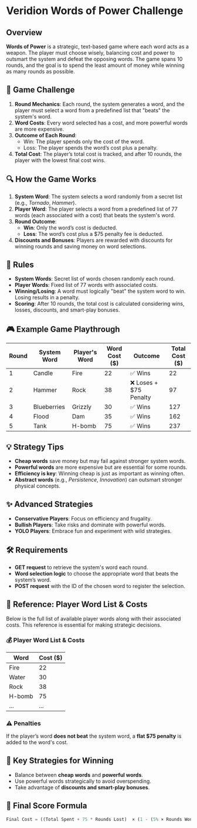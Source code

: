 # Veridion Words of Power Challenge

## **Overview**
**Words of Power** is a strategic, text-based game where each word acts as a weapon. The player must choose wisely, balancing cost and power to outsmart the system and defeat the opposing words. The game spans 10 rounds, and the goal is to spend the least amount of money while winning as many rounds as possible.

## **🚀 Game Challenge**
1. **Round Mechanics**: Each round, the system generates a word, and the player must select a word from a predefined list that "beats" the system's word.
2. **Word Costs**: Every word selected has a cost, and more powerful words are more expensive.
3. **Outcome of Each Round**:
   - Win: The player spends only the cost of the word.
   - Loss: The player spends the word’s cost plus a penalty.
4. **Total Cost**: The player’s total cost is tracked, and after 10 rounds, the player with the lowest final cost wins.

## **🔍 How the Game Works**
1. **System Word**: The system selects a word randomly from a secret list (e.g., *Tornado*, *Hammer*).
2. **Player Word**: The player selects a word from a predefined list of 77 words (each associated with a cost) that beats the system's word.
3. **Round Outcome**:
   - **Win**: Only the word’s cost is deducted.
   - **Loss**: The word’s cost plus a $75 penalty fee is deducted.
4. **Discounts and Bonuses**: Players are rewarded with discounts for winning rounds and saving money on word selections.

## **📜 Rules**
- **System Words**: Secret list of words chosen randomly each round.
- **Player Words**: Fixed list of 77 words with associated costs.
- **Winning/Losing**: A word must logically "beat" the system word to win. Losing results in a penalty.
- **Scoring**: After 10 rounds, the total cost is calculated considering wins, losses, discounts, and smart-play bonuses.

## **🎮 Example Game Playthrough**
| **Round** | **System Word** | **Player's Word** | **Word Cost ($)** | **Outcome** | **Total Cost ($)** |
| --- | --- | --- | --- | --- | --- |
| 1 | Candle | Fire | 22 | ✅ Wins | 22 |
| 2 | Hammer | Rock | 38 | ❌ Loses + $75 Penalty | 97 |
| 3 | Blueberries | Grizzly | 30 | ✅ Wins | 127 |
| 4 | Flood | Dam | 35 | ✅ Wins | 162 |
| 5 | Tank | H-bomb | 75 | ✅ Wins | 237 |

## **💡 Strategy Tips**
- **Cheap words** save money but may fail against stronger system words.
- **Powerful words** are more expensive but are essential for some rounds.
- **Efficiency is key**: Winning cheap is just as important as winning often.
- **Abstract words** (e.g., *Persistence*, *Innovation*) can outsmart stronger physical concepts.

## **✨ Advanced Strategies**
- **Conservative Players**: Focus on efficiency and frugality.
- **Bullish Players**: Take risks and dominate with powerful words.
- **YOLO Players**: Embrace fun and experiment with wild strategies.

## **🛠️ Requirements**
- **GET request** to retrieve the system's word each round.
- **Word selection logic** to choose the appropriate word that beats the system’s word.
- **POST request** with the ID of the chosen word to register the selection.

## **📖 Reference: Player Word List & Costs**
Below is the full list of available player words along with their associated costs. This reference is essential for making strategic decisions.

### **💰 Player Word List & Costs**

| **Word** | **Cost ($)** |
| --- | --- |
| Fire | 22 |
| Water | 30 |
| Rock | 38 |
| H-bomb | 75 |
| ... | ... |

### **⚠️ Penalties**
If the player’s word **does not beat** the system word, a **flat $75 penalty** is added to the word's cost.

## **🎯 Key Strategies for Winning**
- Balance between **cheap words** and **powerful words**.
- Use powerful words strategically to avoid overspending.
- Take advantage of **discounts and smart-play bonuses**.

## **📝 Final Score Formula**
```python
Final Cost = ((Total Spent + 75 * Rounds Lost)  × (1 - (5% × Rounds Won))) - (Sum of Cheaper Win Refunds)
```

